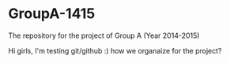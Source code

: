 GroupA-1415
===========

The repository for the project of Group A (Year 2014-2015)

Hi girls, I'm testing git/github :) how we organaize for the project? 
